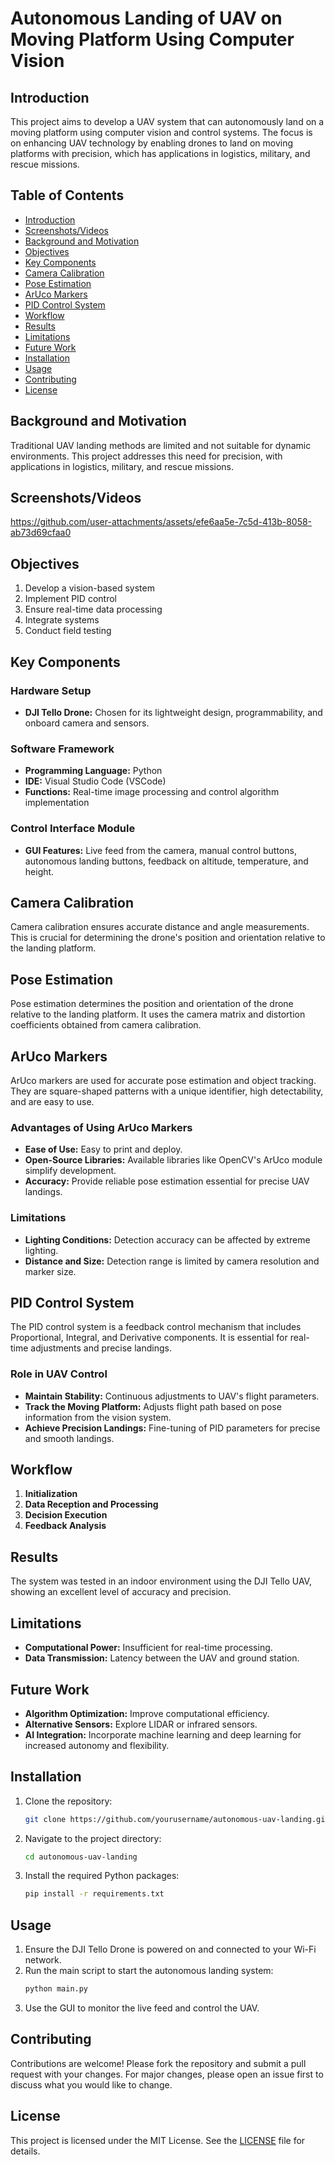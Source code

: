 # Autonomous Landing of UAV on Moving Platform Using Computer Vision

## Introduction
This project aims to develop a UAV system that can autonomously land on a moving platform using computer vision and control systems. The focus is on enhancing UAV technology by enabling drones to land on moving platforms with precision, which has applications in logistics, military, and rescue missions.

## Table of Contents
- [Introduction](#introduction)
- [Screenshots/Videos](#screenshots-videos)
- [Background and Motivation](#background-and-motivation)
- [Objectives](#objectives)
- [Key Components](#key-components)
- [Camera Calibration](#camera-calibration)
- [Pose Estimation](#pose-estimation)
- [ArUco Markers](#aruco-markers)
- [PID Control System](#pid-control-system)
- [Workflow](#workflow)
- [Results](#results)
- [Limitations](#limitations)
- [Future Work](#future-work)
- [Installation](#installation)
- [Usage](#usage)
- [Contributing](#contributing)
- [License](#license)

## Background and Motivation
Traditional UAV landing methods are limited and not suitable for dynamic environments. This project addresses this need for precision, with applications in logistics, military, and rescue missions.

## Screenshots/Videos
https://github.com/user-attachments/assets/efe6aa5e-7c5d-413b-8058-ab73d69cfaa0

## Objectives
1. Develop a vision-based system
2. Implement PID control
3. Ensure real-time data processing
4. Integrate systems
5. Conduct field testing

## Key Components
### Hardware Setup
- **DJI Tello Drone:** Chosen for its lightweight design, programmability, and onboard camera and sensors.

### Software Framework
- **Programming Language:** Python
- **IDE:** Visual Studio Code (VSCode)
- **Functions:** Real-time image processing and control algorithm implementation

### Control Interface Module
- **GUI Features:** Live feed from the camera, manual control buttons, autonomous landing buttons, feedback on altitude, temperature, and height.

## Camera Calibration
Camera calibration ensures accurate distance and angle measurements. This is crucial for determining the drone's position and orientation relative to the landing platform.

## Pose Estimation
Pose estimation determines the position and orientation of the drone relative to the landing platform. It uses the camera matrix and distortion coefficients obtained from camera calibration.

## ArUco Markers
ArUco markers are used for accurate pose estimation and object tracking. They are square-shaped patterns with a unique identifier, high detectability, and are easy to use.

### Advantages of Using ArUco Markers
- **Ease of Use:** Easy to print and deploy.
- **Open-Source Libraries:** Available libraries like OpenCV's ArUco module simplify development.
- **Accuracy:** Provide reliable pose estimation essential for precise UAV landings.

### Limitations
- **Lighting Conditions:** Detection accuracy can be affected by extreme lighting.
- **Distance and Size:** Detection range is limited by camera resolution and marker size.

## PID Control System
The PID control system is a feedback control mechanism that includes Proportional, Integral, and Derivative components. It is essential for real-time adjustments and precise landings.

### Role in UAV Control
- **Maintain Stability:** Continuous adjustments to UAV's flight parameters.
- **Track the Moving Platform:** Adjusts flight path based on pose information from the vision system.
- **Achieve Precision Landings:** Fine-tuning of PID parameters for precise and smooth landings.

## Workflow
1. **Initialization**
2. **Data Reception and Processing**
3. **Decision Execution**
4. **Feedback Analysis**

## Results
The system was tested in an indoor environment using the DJI Tello UAV, showing an excellent level of accuracy and precision.

## Limitations
- **Computational Power:** Insufficient for real-time processing.
- **Data Transmission:** Latency between the UAV and ground station.

## Future Work
- **Algorithm Optimization:** Improve computational efficiency.
- **Alternative Sensors:** Explore LIDAR or infrared sensors.
- **AI Integration:** Incorporate machine learning and deep learning for increased autonomy and flexibility.

## Installation
1. Clone the repository:
    ```bash
    git clone https://github.com/yourusername/autonomous-uav-landing.git
    ```
2. Navigate to the project directory:
    ```bash
    cd autonomous-uav-landing
    ```
3. Install the required Python packages:
    ```bash
    pip install -r requirements.txt
    ```

## Usage
1. Ensure the DJI Tello Drone is powered on and connected to your Wi-Fi network.
2. Run the main script to start the autonomous landing system:
    ```bash
    python main.py
    ```
3. Use the GUI to monitor the live feed and control the UAV.

## Contributing
Contributions are welcome! Please fork the repository and submit a pull request with your changes. For major changes, please open an issue first to discuss what you would like to change.

## License
This project is licensed under the MIT License. See the [LICENSE](LICENSE) file for details.
